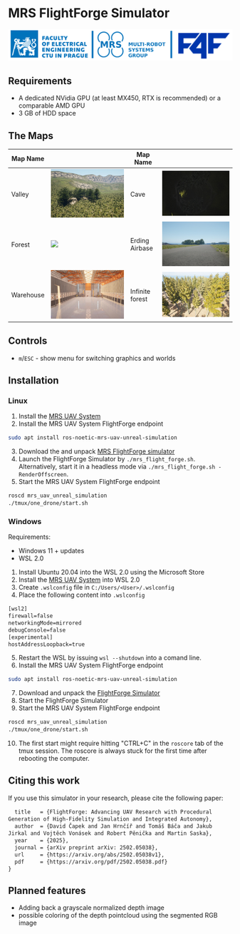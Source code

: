 # MRS FlightForge Simulator
![logos](.fig/logos.png)


## Requirements

* A dedicated NVidia GPU (at least MX450, RTX is recommended) or a comparable AMD GPU
* 3 GB of HDD space

## The Maps

| Map Name  |                         | Map Name       |                               |
|-----------|-------------------------|----------------|-------------------------------|
| Valley    | ![](.fig/valley.jpg)    | Cave           | ![](.fig/cave.jpg)            |
| Forest    | ![](.fig/forest.jpg)    | Erding Airbase | ![](.fig/erding_airbase.jpg)  |
| Warehouse | ![](.fig/warehouse.jpg) | Infinite forest | ![](.fig/infinite_forest.jpg) |

## Controls

* `m`/`ESC` - show menu for switching graphics and worlds

## Installation

### Linux

1. Install the [MRS UAV System](https://github.com/ctu-mrs/mrs_uav_system)
2. Install the MRS UAV System FlightForge endpoint
```bash
sudo apt install ros-noetic-mrs-uav-unreal-simulation
```
3. Download the and unpack [MRS FlightForge simulator](https://nasmrs.fel.cvut.cz/index.php/s/MnGARsSwnpeVy5z)
4. Launch the FlightForge Simulator by `./mrs_flight_forge.sh`. Alternatively, start it in a headless mode via `./mrs_flight_forge.sh -RenderOffscreen`.
6. Start the MRS UAV System FlightForge endpoint
```bash
roscd mrs_uav_unreal_simulation
./tmux/one_drone/start.sh
```

### Windows

Requirements:
* Windows 11 + updates
* WSL 2.0

1. Install Ubuntu 20.04 into the WSL 2.0 using the Microsoft Store
2. Install the [MRS UAV System](https://github.com/ctu-mrs/mrs_uav_system) into WSL 2.0
3. Create `.wslconfig` file in `C:/Users/<User>/.wslconfig`
4. Place the following content into `.wslconfig`
```
[wsl2]
firewall=false
networkingMode=mirrored
debugConsole=false
[experimental]
hostAddressLoopback=true
```
5. Restart the WSL by issuing `wsl --shutdown` into a comand line.
6. Install the MRS UAV System FlightForge endpoint
```bash
sudo apt install ros-noetic-mrs-uav-unreal-simulation
```
7. Download and unpack the [FlightForge Simulator](https://nasmrs.fel.cvut.cz/index.php/s/MnGARsSwnpeVy5z)
8. Start the FlightForge Simulator
9. Start the MRS UAV System FlightForge endpoint
```bash
roscd mrs_uav_unreal_simulation
./tmux/one_drone/start.sh
```
10. The first start might require hitting "CTRL+C" in the `roscore` tab of the tmux session. The roscore is always stuck for the first time after rebooting the computer.

## Citing this work

If you use this simulator in your research, please cite the following paper:

```@article{čapek2025flightforge,
  title   = {FlightForge: Advancing UAV Research with Procedural Generation of High-Fidelity Simulation and Integrated Autonomy},
  author  = {David Čapek and Jan Hrnčíř and Tomáš Báča and Jakub Jirkal and Vojtěch Vonásek and Robert Pěnička and Martin Saska},
  year    = {2025},
  journal = {arXiv preprint arXiv: 2502.05038},
  url     = {https://arxiv.org/abs/2502.05038v1},
  pdf     = {https://arxiv.org/pdf/2502.05038.pdf}
}
```

## Planned features

* Adding back a grayscale normalized depth image
* possible coloring of the depth pointcloud using the segmented RGB image

